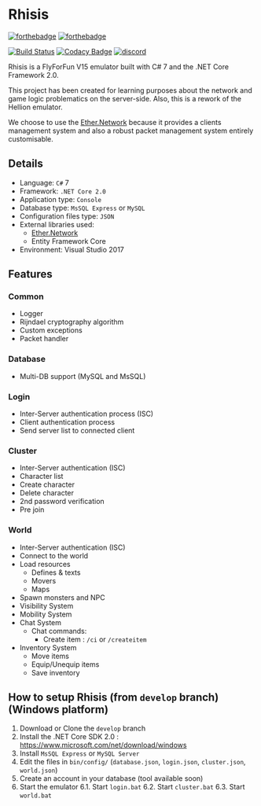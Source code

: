 # Rhisis

[![forthebadge](http://forthebadge.com/images/badges/made-with-c-sharp.svg)](http://forthebadge.com)
[![forthebadge](http://forthebadge.com/images/badges/built-with-love.svg)](http://forthebadge.com)

[![Build Status](https://travis-ci.org/Eastrall/Rhisis.svg?branch=develop)](https://travis-ci.org/Eastrall/Rhisis)
[![Codacy Badge](https://api.codacy.com/project/badge/Grade/500148ec8bdd4f2e954f11c682c39f3c)](https://www.codacy.com/app/Eastrall/Rhisis?utm_source=github.com&amp;utm_medium=referral&amp;utm_content=Eastrall/Rhisis&amp;utm_campaign=Badge_Grade)
[![discord](https://discordapp.com/api/guilds/294405146300121088/widget.png)](https://discord.gg/zAT6Az2)

Rhisis is a FlyForFun V15 emulator built with C# 7 and the .NET Core Framework 2.0.

This project has been created for learning purposes about the network and game logic problematics on the server-side. Also, this is a rework of the Hellion emulator.

We choose to use the [Ether.Network][ethernetwork] because it provides a clients management system and also a robust packet management system entirely customisable.

## Details

- Language: `C#` 7
- Framework: `.NET Core 2.0`
- Application type: `Console`
- Database type: `MsSQL Express` or `MySQL`
- Configuration files type: `JSON`
- External libraries used:
	- [Ether.Network][ethernetwork]
	- Entity Framework Core
- Environment: Visual Studio 2017

## Features

### Common
- Logger
- Rijndael cryptography algorithm
- Custom exceptions
- Packet handler

### Database
- Multi-DB support (MySQL and MsSQL)

### Login
- Inter-Server authentication process (ISC)
- Client authentication process
- Send server list to connected client

### Cluster
- Inter-Server authentication (ISC)
- Character list
- Create character
- Delete character
- 2nd password verification
- Pre join

### World
- Inter-Server authentication (ISC)
- Connect to the world
- Load resources
   - Defines & texts
   - Movers
   - Maps
- Spawn monsters and NPC
- Visibility System
- Mobility System
- Chat System
	- Chat commands:
		- Create item : `/ci` or `/createitem`
- Inventory System
	- Move items
	- Equip/Unequip items
	- Save inventory


## How to setup Rhisis (from `develop` branch) (Windows platform)

1. Download or Clone the `develop` branch
2. Install the .NET Core SDK 2.0 : https://www.microsoft.com/net/download/windows
3. Install `MsSQL Express` or `MySQL Server`
4. Edit the files in `bin/config/` (`database.json`, `login.json`, `cluster.json`, `world.json`)
5. Create an account in your database (tool available soon)
6. Start the emulator
6.1. Start `login.bat`
6.2. Start `cluster.bat`
6.3. Start `world.bat`

[ethernetwork]: https://github.com/Eastrall/Ether.Network
